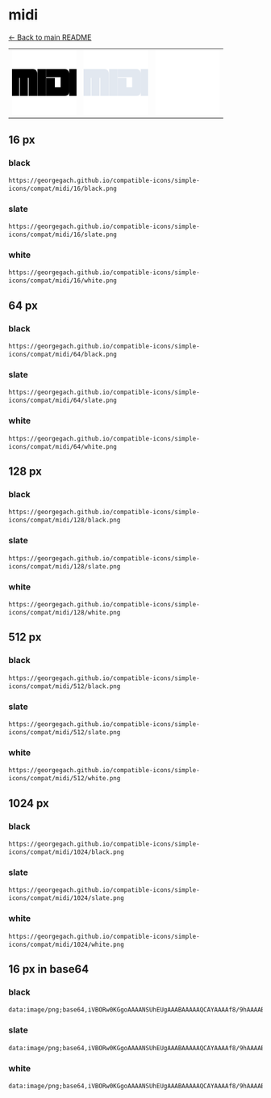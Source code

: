 # midi

[← Back to main README](../../README.md)

<table><tr>
  <td><img src="./128/black.png" width="128" alt="midi black icon" /></td>
  <td><img src="./128/slate.png" width="128" alt="midi slate icon" /></td>
  <td><img src="./128/white.png" width="128" alt="midi white icon" /></td>
</tr></table>

## 16 px

### black
```
https://georgegach.github.io/compatible-icons/simple-icons/compat/midi/16/black.png
```

### slate
```
https://georgegach.github.io/compatible-icons/simple-icons/compat/midi/16/slate.png
```

### white
```
https://georgegach.github.io/compatible-icons/simple-icons/compat/midi/16/white.png
```

## 64 px

### black
```
https://georgegach.github.io/compatible-icons/simple-icons/compat/midi/64/black.png
```

### slate
```
https://georgegach.github.io/compatible-icons/simple-icons/compat/midi/64/slate.png
```

### white
```
https://georgegach.github.io/compatible-icons/simple-icons/compat/midi/64/white.png
```

## 128 px

### black
```
https://georgegach.github.io/compatible-icons/simple-icons/compat/midi/128/black.png
```

### slate
```
https://georgegach.github.io/compatible-icons/simple-icons/compat/midi/128/slate.png
```

### white
```
https://georgegach.github.io/compatible-icons/simple-icons/compat/midi/128/white.png
```

## 512 px

### black
```
https://georgegach.github.io/compatible-icons/simple-icons/compat/midi/512/black.png
```

### slate
```
https://georgegach.github.io/compatible-icons/simple-icons/compat/midi/512/slate.png
```

### white
```
https://georgegach.github.io/compatible-icons/simple-icons/compat/midi/512/white.png
```

## 1024 px

### black
```
https://georgegach.github.io/compatible-icons/simple-icons/compat/midi/1024/black.png
```

### slate
```
https://georgegach.github.io/compatible-icons/simple-icons/compat/midi/1024/slate.png
```

### white
```
https://georgegach.github.io/compatible-icons/simple-icons/compat/midi/1024/white.png
```

## 16 px in base64

### black
```
data:image/png;base64,iVBORw0KGgoAAAANSUhEUgAAABAAAAAQCAYAAAAf8/9hAAAABmJLR0QA/wD/AP+gvaeTAAAArUlEQVQ4je3RPWsCYRAE4CfeXUBMxEKSQiztrfM//OPa2akgRlMZgoqJZ3HrB3rF9XHghWVn2Xl3hgeeMCjpj9FAB39IbvgRumhBXvKWmES9K+HnmCFPY+MKaajloV4P7hN7bLBGD1nMq8XQF37wHfU13tHEFB8xc0ZNNbRD9Q5VF0AfQ7xeN08ePCtuPqkkCi9uf9GOeoEDlxjXijt/scWLwrhMeYxjvIkY/zuOc6Mqd/yQ7TMAAAAASUVORK5CYII=
```

### slate
```
data:image/png;base64,iVBORw0KGgoAAAANSUhEUgAAABAAAAAQCAYAAAAf8/9hAAAABmJLR0QA/wD/AP+gvaeTAAAA5klEQVQ4je2RsU4CURREz9zdJSEoUhAoFDt7a/9DP1w7OmnAQCLBGIywdyyWGLKhoDZO9TLzct698+Bfep2vH9tmEZ7uKXrKvI5wnaniOE/HSxQ5IRlotlj7BHgJbIFb4BvotN6dI9eYm/JgLO0sQ1EbG9yT1HWDfgN2oK3EBnNnXMmUBqIBeKXQp/EHsGpNMxbqI88m46uHw51fxTlFGQ9B1ansLEBD8f1s8f4MXB7bhw7oYLo2lQQQhe12uUPQsDlqYWViUdo8KbRxuh/hPRlfiS8U3jlVnfrGInJaoxFmcPYGf1g/qm9oYAdAv8kAAAAASUVORK5CYII=
```

### white
```
data:image/png;base64,iVBORw0KGgoAAAANSUhEUgAAABAAAAAQCAYAAAAf8/9hAAAABmJLR0QA/wD/AP+gvaeTAAAAuElEQVQ4je3RP08CURAE8N/jgMQohIJo4Z/O3prvgR9cO0obJVppjEbBpbg9czmvwNY41WZn38zuPP5RImLZ01/hEKfYourwtzjHrERE9Ag84g0X+MC4w9+n8Nmw9WCYzUj3g+TW+EzBZ1xilPMGOfSEV7xk3cYJprgrpSxy5hsD+2Gerj+wrwBcRcQNJu1mk8FYfXPjUqmz6G4xz/oBX43AtTqcKTZ4x5E6uJH+b1zhGLNfXPBnsQNYiSnzWLgfeQAAAABJRU5ErkJggg==
```

